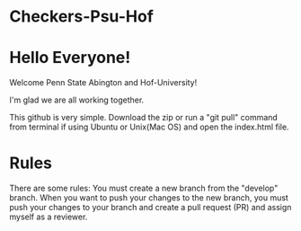 # Checkers-Psu-Hof

<h1> Hello Everyone! </h1>
Welcome Penn State Abington and Hof-University!

I'm glad we are all working together.

This github is very simple. Download the zip or run a "git pull" command from terminal if using Ubuntu or Unix(Mac OS) and open the index.html file.

<h1> Rules </h1>

There are some rules: You must create a new branch from the "develop" branch. When you want to push your changes to the new branch, you must push your changes to your branch and create a pull request (PR) and assign myself as a reviewer.


